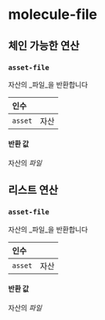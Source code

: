 
# molecule-file

## 체인 가능한 연산
<h3 id="asset-file"><code>asset-file</code></h3>

자산의 _파일_을 반환합니다

| 인수 |  |
| :--- | :--- |
| `asset` | 자산 |

#### 반환 값
자산의 _파일_

## 리스트 연산
<h3 id="asset-file"><code>asset-file</code></h3>

자산의 _파일_을 반환합니다

| 인수 |  |
| :--- | :--- |
| `asset` | 자산 |

#### 반환 값
자산의 _파일_